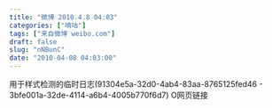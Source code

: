 ```yaml
---
title: "微博 2010.4.8 04:03"
categories: ["嘀咕"]
tags: ["来自微博 weibo.com"]
draft: false
slug: "nNBunC"
date: "2010-04-08 04:03:00"
---
```


<p>用于样式检测的临时日志(91304e5a-32d0-4ab4-83aa-8765125fed46 - 3bfe001a-32de-4114-a6b4-4005b770f6d7)  O网页链接 ​​​​</p>
